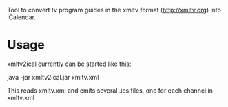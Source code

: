 Tool to convert tv program guides in the xmltv format (http://xmltv.org) into iCalendar.

# Usage

xmltv2ical currently can be started like this:

  java -jar xmltv2ical.jar xmltv.xml

This reads xmltv.xml and emits several .ics files, one for each channel in xmltv.xml

